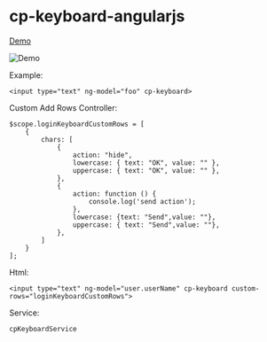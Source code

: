 
# cp-keyboard-angularjs

[Demo](https://cempehlivan.github.io/cp-keyboard-angularjs/example/)

![Demo](https://cempehlivan.github.io/cp-keyboard-angularjs/example/example.png)

Example:

    <input type="text" ng-model="foo" cp-keyboard>

Custom Add Rows
Controller:

    $scope.loginKeyboardCustomRows = [
        {
            chars: [
                {
                    action: "hide",
                    lowercase: { text: "OK", value: "" },
                    uppercase: { text: "OK", value: "" },
                },
                {
                    action: function () {
                        console.log('send action');
                    },
                    lowercase: {text: "Send",value: ""},
                    uppercase: { text: "Send",value: ""},
                },
            ]
        }
    ];
 Html:

    <input type="text" ng-model="user.userName" cp-keyboard custom-rows="loginKeyboardCustomRows">

Service:

    cpKeyboardService
